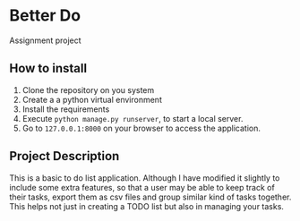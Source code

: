 # Better Do
Assignment project 

## How to install
1. Clone the repository on you system
2. Create a a python virtual environment
3. Install the requirements
4. Execute `python manage.py runserver`, to start a local server.
5. Go to `127.0.0.1:8000` on your browser to access the application.

## Project Description
This is a basic to do list application. Although I have modified it slightly to include some extra features, so that a user may be able to keep track of their tasks, export them as csv files and group similar kind of tasks together. This helps not just in creating a TODO list but also in managing your tasks. 